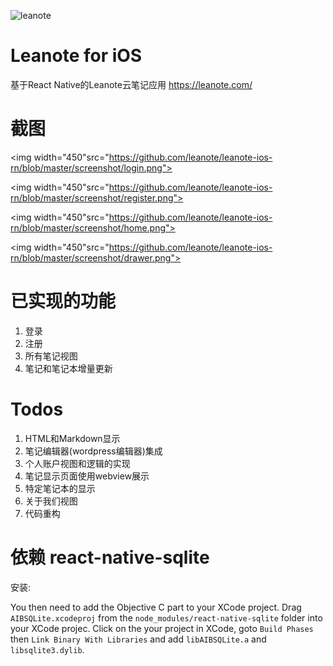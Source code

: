 ![leanote](https://github.com/leanote/leanote-ios-rn/blob/master/iOS/Images.xcassets/lealogo.imageset/lealogo.png)
# Leanote for iOS
基于React Native的Leanote云笔记应用 https://leanote.com/

# 截图

<img width="450"src="https://github.com/leanote/leanote-ios-rn/blob/master/screenshot/login.png">

<img width="450"src="https://github.com/leanote/leanote-ios-rn/blob/master/screenshot/register.png">

<img width="450"src="https://github.com/leanote/leanote-ios-rn/blob/master/screenshot/home.png">

<img width="450"src="https://github.com/leanote/leanote-ios-rn/blob/master/screenshot/drawer.png">

# 已实现的功能
1. 登录
2. 注册
3. 所有笔记视图
4. 笔记和笔记本增量更新

# Todos
1. HTML和Markdown显示
2. 笔记编辑器(wordpress编辑器)集成
3. 个人账户视图和逻辑的实现
4. 笔记显示页面使用webview展示
5. 特定笔记本的显示
6. 关于我们视图
7. 代码重构

# 依赖 react-native-sqlite

安装:

You then need to add the Objective C part to your XCode project. Drag
`AIBSQLite.xcodeproj` from the `node_modules/react-native-sqlite` folder into your XCode projec. Click on the your project in XCode, goto `Build Phases` then `Link Binary With Libraries` and add `libAIBSQLite.a` and `libsqlite3.dylib`.

